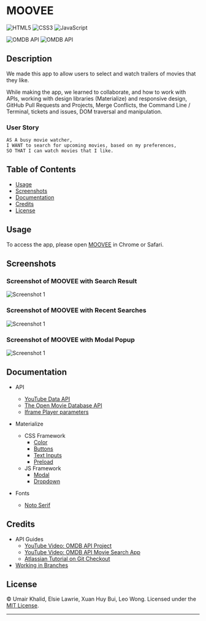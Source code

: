 # MOOVEE

![HTML5](https://img.shields.io/badge/html5-%23E34F26.svg?style=for-the-badge&logo=html5&logoColor=white) ![CSS3](https://img.shields.io/badge/css3-%231572B6.svg?style=for-the-badge&logo=css3&logoColor=white) ![JavaScript](https://img.shields.io/badge/javascript-%23323330.svg?style=for-the-badge&logo=javascript&logoColor=%23F7DF1E)

![OMDB API](https://img.shields.io/badge/API-OMDB%20API-red.svg) ![OMDB API](https://img.shields.io/badge/API-YouTube%20Data%20API-red.svg)

## Description

We made this app to allow users to select and watch trailers of movies that they like.

While making the app, we learned to collaborate, and how to work with APIs, working with design libraries (Materialize) and responsive design, GitHub Pull Requests and Projects, Merge Conflicts, the Command Line / Terminal, tickets and issues, DOM traversal and manipulation.

### User Story

```
AS A busy movie watcher,
I WANT to search for upcoming movies, based on my preferences,
SO THAT I can watch movies that I like.
```

## Table of Contents

-  [Usage](#usage)
-  [Screenshots](#screenshots)
-  [Documentation](#documentation)
-  [Credits](#credits)
-  [License](#license)

## Usage

To access the app, please open [MOOVEE](https://umairkhalid.github.io/movie-planner/) in Chrome or Safari.

## Screenshots

### Screenshot of MOOVEE with Search Result

![Screenshot 1](https://picsum.photos/500/50.jpg)

### Screenshot of MOOVEE with Recent Searches

![Screenshot 1](https://picsum.photos/500/50.jpg)

### Screenshot of MOOVEE with Modal Popup

![Screenshot 1](https://picsum.photos/500/50.jpg)

## Documentation

-  API

   -  [YouTube Data API](https://developers.google.com/youtube/v3/docs/search/list)
   -  [The Open Movie Database API](https://www.omdbapi.com/)
   -  [Iframe Player parameters](https://developers.google.com/youtube/player_parameters)

-  Materialize

   -  CSS Framework
      -  [Color](https://materializecss.com/color.html)
      -  [Buttons](https://materializecss.com/buttons.html)
      -  [Text Inputs](https://materializecss.com/text-inputs.html)
      -  [Preload](https://materializecss.com/preloader.html)
   -  JS Framework
      -  [Modal](https://materializecss.com/modals.html)
      -  [Dropdown](https://materializecss.com/dropdown.html)

-  Fonts
   -  [Noto Serif](https://fonts.google.com/noto/specimen/Noto+Serif)

## Credits

-  API Guides
   -  [YouTube Video: OMDB API Project](https://www.youtube.com/watch?v=0PNYQFaht8c)
   -  [YouTube Video: OMDB API Movie Search App](https://www.youtube.com/watch?v=1VjdxCTBfUI)
   -  [Atlassian Tutorial on Git Checkout](https://www.atlassian.com/git/tutorials/using-branches/git-checkout)
-  [Working in Branches](https://thenewstack.io/dont-mess-with-the-master-working-with-branches-in-git-and-github/)

## License

&copy; Umair Khalid, Elsie Lawrie, Xuan Huy Bui, Leo Wong. Licensed under the [MIT License](./LICENSE).

---
